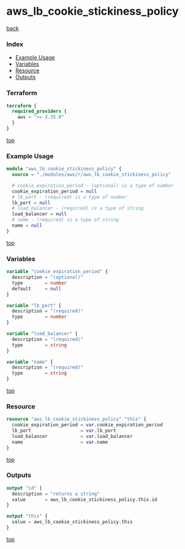 # aws_lb_cookie_stickiness_policy

[back](../aws.md)

### Index

- [Example Usage](#example-usage)
- [Variables](#variables)
- [Resource](#resource)
- [Outputs](#outputs)

### Terraform

```terraform
terraform {
  required_providers {
    aws = ">= 3.35.0"
  }
}
```

[top](#index)

### Example Usage

```terraform
module "aws_lb_cookie_stickiness_policy" {
  source = "./modules/aws/r/aws_lb_cookie_stickiness_policy"

  # cookie_expiration_period - (optional) is a type of number
  cookie_expiration_period = null
  # lb_port - (required) is a type of number
  lb_port = null
  # load_balancer - (required) is a type of string
  load_balancer = null
  # name - (required) is a type of string
  name = null
}
```

[top](#index)

### Variables

```terraform
variable "cookie_expiration_period" {
  description = "(optional)"
  type        = number
  default     = null
}

variable "lb_port" {
  description = "(required)"
  type        = number
}

variable "load_balancer" {
  description = "(required)"
  type        = string
}

variable "name" {
  description = "(required)"
  type        = string
}
```

[top](#index)

### Resource

```terraform
resource "aws_lb_cookie_stickiness_policy" "this" {
  cookie_expiration_period = var.cookie_expiration_period
  lb_port                  = var.lb_port
  load_balancer            = var.load_balancer
  name                     = var.name
}
```

[top](#index)

### Outputs

```terraform
output "id" {
  description = "returns a string"
  value       = aws_lb_cookie_stickiness_policy.this.id
}

output "this" {
  value = aws_lb_cookie_stickiness_policy.this
}
```

[top](#index)
